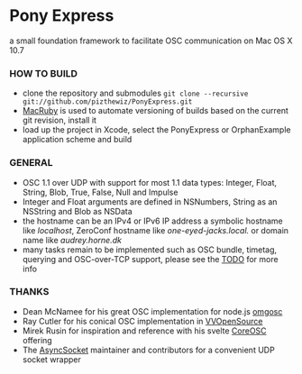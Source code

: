 
# Pony Express
a small foundation framework to facilitate OSC communication on Mac OS X 10.7

### HOW TO BUILD
- clone the repository and submodules `git clone --recursive git://github.com/pizthewiz/PonyExpress.git`
- [MacRuby](http://www.macruby.org/) is used to automate versioning of builds based on the current git revision, install it
- load up the project in Xcode, select the PonyExpress or OrphanExample application scheme and build

### GENERAL
- OSC 1.1 over UDP with support for most 1.1 data types: Integer, Float, String, Blob, True, False, Null and Impulse
- Integer and Float arguments are defined in NSNumbers, String as an NSString and Blob as NSData
- the hostname can be an IPv4 or IPv6 IP address a symbolic hostname like _localhost_, ZeroConf hostname like _one-eyed-jacks.local._ or domain name like _audrey.horne.dk_
- many tasks remain to be implemented such as OSC bundle, timetag, querying and OSC-over-TCP support, please see the [TODO](https://github.com/pizthewiz/PonyExpress/blob/master/TODO) for more info

### THANKS
- Dean McNamee for his great OSC implementation for node.js [omgosc](https://github.com/deanm/omgosc)
- Ray Cutler for his conical OSC implementation in [VVOpenSource](http://code.google.com/p/vvopensource/)
- Mirek Rusin for inspiration and reference with his svelte [CoreOSC](https://github.com/mirek/CoreOSC/) offering
- The [AsyncSocket](https://github.com/robbiehanson/CocoaAsyncSocket) maintainer and contributors for a convenient UDP socket wrapper
